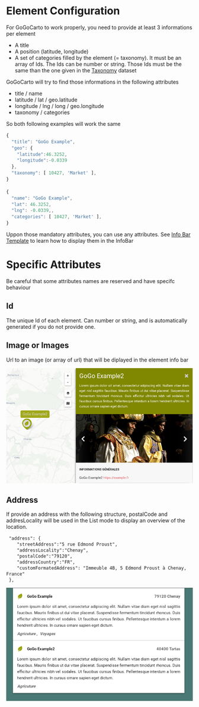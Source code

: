 Element Configuration
========
For GoGoCarto to work properly, you need to provide at least 3 informations per element
* A title
* A position (latitude, longitude)
* A set of categories filled by the element (= taxonomy). It must be an array of Ids. The Ids can be number or string. Those Ids must be the same than the one given in the [Taxonomy](taxonomy.md) dataset

GoGoCarto will try to find those informations in the following attributes
* title / name
* latitude / lat / geo.latitude
* longitude / lng / long / geo.longitude
* taxonomy / categories

So both following examples will work the same


```javascript
{
  "title": "GoGo Example",
  "geo": {
    "latitude":46.3252,
    "longitude":-0.0339
  },
  "taxonomy": [ 10427, 'Market' ],
}

{
  "name": "GoGo Example",
  "lat": 46.3252,
  "lng": -0.0339,,
  "categories": [ 10427, 'Market' ],
}
```

Uppon those mandatory attributes, you can use any attributes. See [Info Bar Template](info-bar-templates.md) to learn how to display them in the InfoBar

Specific Attributes
=============

Be careful that some attributes names are reserved and have specifc behaviour

Id
---
The unique Id of each element. Can number or string, and is automatically generated if you do not provide one.

Image or Images
-----
Url to an image (or array of url) that will be diplayed in the element info bar

![](images/infobar-image.png)

Address
-------
If provide an address with the following structure, postalCode and addresLocality will be used in the List mode to display an overview of the location.
```
 "address": {
    "streetAddress":"5 rue Edmond Proust",
    "addressLocality":"Chenay",
    "postalCode":"79120",
    "addressCountry":"FR",
    "customFormatedAddress": "Immeuble 4B, 5 Edmond Proust à Chenay, France"
 },
 ```
![](images/listmode-address.png)
 


